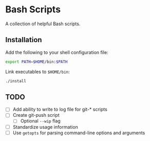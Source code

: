# Bash Scripts

A collection of helpful Bash scripts.

## Installation

Add the following to your shell configuration file:

```bash
export PATH=$HOME/bin:$PATH
```

Link executables to `$HOME/bin`:

```bash
./install
```

## TODO
- [ ] Add ability to write to log file for git-* scripts
- [ ] Create git-push script
  - [ ] Optional `--wip` flag
- [ ] Standardize usage information
- [ ] Use `getopts` for parsing command-line options and arguments
